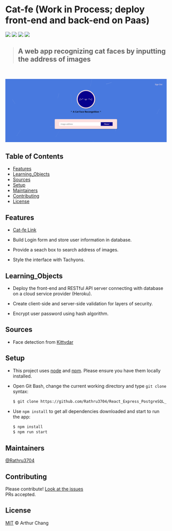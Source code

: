 
# Cat-fe (Work in Process; deploy front-end and back-end on Paas)

![](https://img.shields.io/badge/language-React-61DBFB.svg)
![](https://img.shields.io/badge/environment-Node.js-3C873A.svg)
![](https://img.shields.io/badge/database-PostgreSQL-336791.svg)
![](https://img.shields.io/badge/Paas-Heroku-6762A6.svg)

> ## A web app recognizing cat faces by inputting the address of images
<br>

![](./public/cat-fe_screenshot.png)

## Table of Contents

- [Features](#features)
- [Learning_Objects](#learning_objects)
- [Sources](#sources)
- [Setup](#setup)
- [Maintainers](#maintainers)
- [Contributing](#contributing)
- [License](#license)

## Features

* [Cat-fe Link](https://rathru3704.github.io/React_doppelganger/)

* Build Login form and store user information in database.

* Provide a seach box to search address of images.

* Style the interface with Tachyons.

## Learning_Objects

* Deploy the front-end and RESTful API server connecting with database on a cloud service provider (Heroku).

* Create client-side and server-side validation for layers of security.

* Encrypt user password using hash algorithm.

## Sources

* Face detection from [Kittydar](https://harthur.github.io/kittydar/)

## Setup

* This project uses [node](http://nodejs.org) and [npm](https://npmjs.com). Please ensure you have them locally installed.

* Open Git Bash, change the current working directory and type `git clone` syntax:

    ```sh
    $ git clone https://github.com/Rathru3704/React_Express_PostgreSQL_cat-fe.git
    ```

* Use `npm install` to get all dependencies downloaded and start to run the app:

    ```sh
    $ npm install
    $ npm run start
    ```

## Maintainers

[@Rathru3704](https://github.com/Rathru3704)

## Contributing

Please contribute! [Look at the issues](https://github.com/Rathru3704/React_Express_PostgreSQL_cat-fe/issues)<br />
PRs accepted.

## License

[MIT](LICENSE) © Arthur Chang